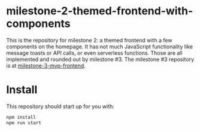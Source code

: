 # milestone-2-themed-frontend-with-components

This is the repository for milestone 2: a themed frontend with a few components on the homepage. It has not much JavaScript functionality like message toasts or API calls, or even serverless functions. Those are all implemented and rounded out by milestone #3. The milestone #3 repository is at [milestone-3-mvp-frontend](https://github.com/Full-Stack-SaaS-Product-Cookbook/milestone-3-mvp-frontend).

# Install

This repository should start up for you with:

```bash
npm install
npm run start
```